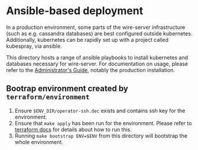 # Ansible-based deployment

In a production environment, some parts of the wire-server infrastructure (such as e.g. cassandra databases) are best configured outside kubernetes. Additionally, kubernetes can be rapidly set up with a project called kubespray, via ansible.

This directory hosts a range of ansible playbooks to install kubernetes and databases necessary for wire-server. For documentation on usage, please refer to the [Administrator's Guide](https://docs.wire.com), notably the production installation.


## Bootrap environment created by `terraform/environment`

1. Ensure `$ENV_DIR/operator-ssh.dec` exists and contains ssh key for the
   environment.
1. Ensure that `make apply` has been run for the environment. Please refer to
   [terraform docs](../terraform/README.md) for details about how to run this.
1. Running `make bootstrap ENV=$ENV` from this directory will bootstrap the whole environment.
